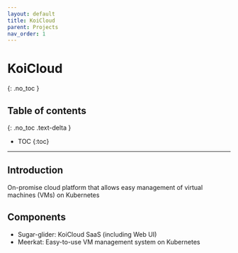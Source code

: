 ```yaml
---
layout: default
title: KoiCloud
parent: Projects
nav_order: 1
---
```


# KoiCloud
{: .no_toc }

## Table of contents
{: .no_toc .text-delta }

- TOC
{:toc}

---

## Introduction

On-promise cloud platform that allows easy management of virtual machines (VMs) on Kubernetes

## Components

- Sugar-glider: KoiCloud SaaS (including Web UI)
- Meerkat: Easy-to-use VM management system on Kubernetes
